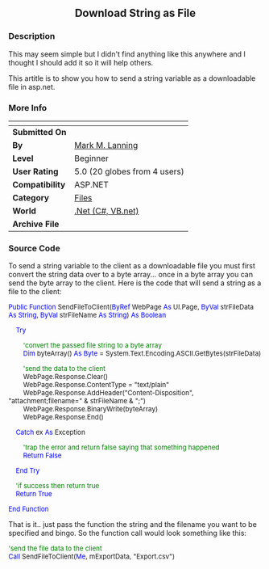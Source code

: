 ﻿<div align="center">

## Download String as File


</div>

### Description

This may seem simple but I didn't find anything like this anywhere and I thought I should add it so it will help others.

This artitle is to show you how to send a string variable as a downloadable file in asp.net.
 
### More Info
 


<span>             |<span>
---                |---
**Submitted On**   |
**By**             |[Mark M\. Lanning](https://github.com/Planet-Source-Code/PSCIndex/blob/master/ByAuthor/mark-m-lanning.md)
**Level**          |Beginner
**User Rating**    |5.0 (20 globes from 4 users)
**Compatibility**  |ASP\.NET
**Category**       |[Files](https://github.com/Planet-Source-Code/PSCIndex/blob/master/ByCategory/files__10-2.md)
**World**          |[\.Net \(C\#, VB\.net\)](https://github.com/Planet-Source-Code/PSCIndex/blob/master/ByWorld/net-c-vb-net.md)
**Archive File**   |[](https://github.com/Planet-Source-Code/mark-m-lanning-download-string-as-file__10-1968/archive/master.zip)





### Source Code

<p></P>
<p></P>
To send a string variable to the client as a downloadable file you must first convert the string data over to a byte array... once in a byte array you can send the byte array to the client.
Here is the code that will send a string as a file to the client:
 <font SIZE="2" COLOR="#0000ff">
<p>Public</font><font SIZE="2"> </font><font SIZE="2" COLOR="#0000ff">Function</font><font SIZE="2">
SendFileToClient(</font><font SIZE="2" COLOR="#0000ff">ByRef</font><font SIZE="2">
WebPage </font><font SIZE="2" COLOR="#0000ff">As</font><font SIZE="2"> UI.Page,
</font><font SIZE="2" COLOR="#0000ff">ByVal</font><font SIZE="2"> strFileData
</font><font SIZE="2" COLOR="#0000ff">As</font><font SIZE="2"> </font>
<font SIZE="2" COLOR="#0000ff">String</font><font SIZE="2">, </font>
<font SIZE="2" COLOR="#0000ff">ByVal</font><font SIZE="2"> strFileName </font>
<font SIZE="2" COLOR="#0000ff">As</font><font SIZE="2"> </font>
<font SIZE="2" COLOR="#0000ff">String</font><font SIZE="2">) </font>
<font SIZE="2" COLOR="#0000ff">As</font><font SIZE="2"> </font>
<font SIZE="2" COLOR="#0000ff">Boolean</p>
</font><font SIZE="2">
<p></font><font SIZE="2" COLOR="#0000ff">    Try</p>
</font><font SIZE="2">
<p>        </font>
<font SIZE="2" COLOR="#008000">'convert the passed file string to a byte array<br>
</font><font SIZE="2" COLOR="#0000ff">       
Dim</font><font SIZE="2"> byteArray() </font><font SIZE="2" COLOR="#0000ff">As</font><font SIZE="2">
</font><font SIZE="2" COLOR="#0000ff">Byte</font><font SIZE="2"> =
System.Text.Encoding.ASCII.GetBytes(strFileData)</p>
<p></font><font SIZE="2" COLOR="#008000">       
'send the data to the client<br>
</font><font SIZE="2">       
WebPage.Response.Clear()<br>
        WebPage.Response.ContentType =
"text/plain"<br>
        WebPage.Response.AddHeader("Content-Disposition",
"attachment;filename=" & strFileName & ";")<br>
       
WebPage.Response.BinaryWrite(byteArray)<br>
        WebPage.Response.End()</p>
<p></font><font SIZE="2" COLOR="#0000ff">    Catch</font><font SIZE="2">
ex </font><font SIZE="2" COLOR="#0000ff">As</font><font SIZE="2"> Exception</p>
<p>        </font>
<font SIZE="2" COLOR="#008000">'trap the error and return false saying that
something happened<br>
</font><font SIZE="2">        </font>
<font SIZE="2" COLOR="#0000ff">Return</font><font SIZE="2"> </font>
<font SIZE="2" COLOR="#0000ff">False</p>
</font><font SIZE="2">
<p></font><font SIZE="2" COLOR="#0000ff">    End</font><font SIZE="2">
</font><font SIZE="2" COLOR="#0000ff">Try</p>
</font><font SIZE="2">
<p>    </font><font SIZE="2" COLOR="#008000">'if success then
return true<br>
</font><font SIZE="2">    </font><font SIZE="2" COLOR="#0000ff">
Return</font><font SIZE="2"> </font><font SIZE="2" COLOR="#0000ff">True</p>
</font><font SIZE="2">
<p></font><font SIZE="2" COLOR="#0000ff">End</font><font SIZE="2"> </font>
<font SIZE="2" COLOR="#0000ff">Function</p>
</font>
That is it.. just pass the function the string and the filename you want to be specified and bingo.
So the function call would look something like this:
<p></P>
</font><font SIZE="2" COLOR="#008000">
<p>'send the file data to the client<br>
</font><font SIZE="2" COLOR="#0000ff">Call</font><font SIZE="2">
SendFileToClient(</font><font SIZE="2" COLOR="#0000ff">Me</font><font SIZE="2">,
mExportData, "Export.csv")</p>
</font>
<p></P>

